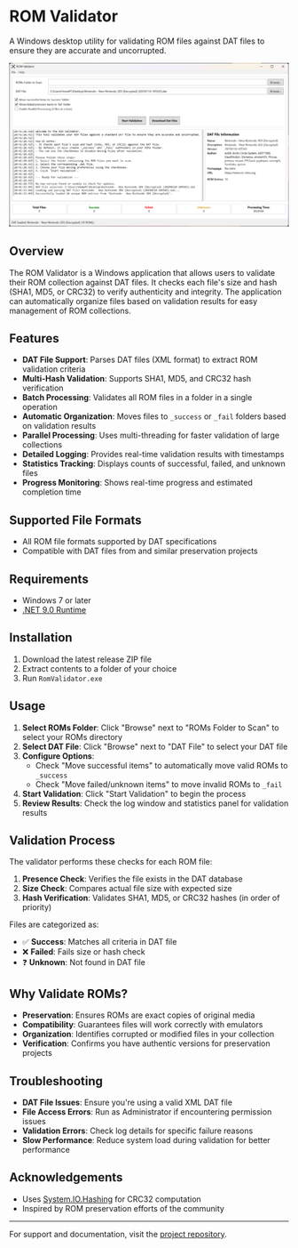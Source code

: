 # ROM Validator

A Windows desktop utility for validating ROM files against DAT files to ensure they are accurate and uncorrupted.

![ROM Validator](screenshot.png)

## Overview

The ROM Validator is a Windows application that allows users to validate their ROM collection against DAT files. It checks each file's size and hash (SHA1, MD5, or CRC32) to verify authenticity and integrity. The application can automatically organize files based on validation results for easy management of ROM collections.

## Features

- **DAT File Support**: Parses DAT files (XML format) to extract ROM validation criteria
- **Multi-Hash Validation**: Supports SHA1, MD5, and CRC32 hash verification
- **Batch Processing**: Validates all ROM files in a folder in a single operation
- **Automatic Organization**: Moves files to `_success` or `_fail` folders based on validation results
- **Parallel Processing**: Uses multi-threading for faster validation of large collections
- **Detailed Logging**: Provides real-time validation results with timestamps
- **Statistics Tracking**: Displays counts of successful, failed, and unknown files
- **Progress Monitoring**: Shows real-time progress and estimated completion time

## Supported File Formats

- All ROM file formats supported by DAT specifications
- Compatible with DAT files from and similar preservation projects

## Requirements

- Windows 7 or later
- [.NET 9.0 Runtime](https://dotnet.microsoft.com/download/dotnet/9.0)

## Installation

1. Download the latest release ZIP file
2. Extract contents to a folder of your choice
3. Run `RomValidator.exe`

## Usage

1. **Select ROMs Folder**: Click "Browse" next to "ROMs Folder to Scan" to select your ROMs directory
2. **Select DAT File**: Click "Browse" next to "DAT File" to select your DAT file
3. **Configure Options**:
   - Check "Move successful items" to automatically move valid ROMs to `_success`
   - Check "Move failed/unknown items" to move invalid ROMs to `_fail`
4. **Start Validation**: Click "Start Validation" to begin the process
5. **Review Results**: Check the log window and statistics panel for validation results

## Validation Process

The validator performs these checks for each ROM file:
1. **Presence Check**: Verifies the file exists in the DAT database
2. **Size Check**: Compares actual file size with expected size
3. **Hash Verification**: Validates SHA1, MD5, or CRC32 hashes (in order of priority)

Files are categorized as:
- ✅ **Success**: Matches all criteria in DAT file
- ❌ **Failed**: Fails size or hash check
- ❓ **Unknown**: Not found in DAT file

## Why Validate ROMs?

- **Preservation**: Ensures ROMs are exact copies of original media
- **Compatibility**: Guarantees files will work correctly with emulators
- **Organization**: Identifies corrupted or modified files in your collection
- **Verification**: Confirms you have authentic versions for preservation projects

## Troubleshooting

- **DAT File Issues**: Ensure you're using a valid XML DAT file
- **File Access Errors**: Run as Administrator if encountering permission issues
- **Validation Errors**: Check log details for specific failure reasons
- **Slow Performance**: Reduce system load during validation for better performance

## Acknowledgements

- Uses [System.IO.Hashing](https://www.nuget.org/packages/System.IO.Hashing) for CRC32 computation
- Inspired by ROM preservation efforts of the community

---

For support and documentation, visit the [project repository](https://github.com/yourusername/rom-validator).
